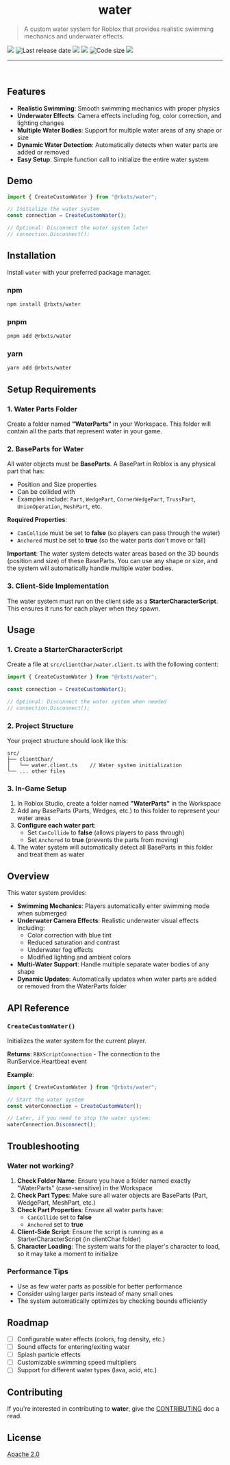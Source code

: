 <h1 align="center">
  water
</h1>

> A custom water system for Roblox that provides realistic swimming mechanics and underwater effects.

<p align="left">
<a alt="Released version" href="https://www.npmjs.com/package/@rbxts/water">
<img src="https://img.shields.io/npm/v/%40rbxts%2Fwater?style=flat-square"></a>
<img alt="Last release date" src="https://img.shields.io/github/release-date/demonlexe/rbxts-water?label=last%20release">
<a alt="Last commit date" href="https://github.com/demonlexe/rbxts-water/commits/main/">
<img src="https://img.shields.io/github/last-commit/demonlexe/rbxts-water/main?style=flat-square"></a>
<a alt="Open issues" href="https://github.com/demonlexe/rbxts-water/issues">
<img src="https://img.shields.io/github/issues/demonlexe/rbxts-water?style=flat-square"></a>
<img alt="Code size" src="https://img.shields.io/github/languages/code-size/demonlexe/rbxts-water?style=flat-square">
<a alt="License" href="https://github.com/demonlexe/rbxts-water/blob/main/LICENSE">
<img src="https://img.shields.io/github/license/demonlexe/rbxts-water?style=flat-square"></a>
</p>

---

<br>

## Features

- **Realistic Swimming**: Smooth swimming mechanics with proper physics
- **Underwater Effects**: Camera effects including fog, color correction, and lighting changes
- **Multiple Water Bodies**: Support for multiple water areas of any shape or size
- **Dynamic Water Detection**: Automatically detects when water parts are added or removed
- **Easy Setup**: Simple function call to initialize the entire water system

## Demo

```ts
import { CreateCustomWater } from "@rbxts/water";

// Initialize the water system
const connection = CreateCustomWater();

// Optional: Disconnect the water system later
// connection.Disconnect();
```

## Installation

Install `water` with your preferred package manager.

### npm

```sh
npm install @rbxts/water
```

### pnpm

```sh
pnpm add @rbxts/water
```

### yarn

```sh
yarn add @rbxts/water
```

## Setup Requirements

### 1. Water Parts Folder

Create a folder named **"WaterParts"** in your Workspace. This folder will contain all the parts that represent water in your game.

### 2. BaseParts for Water

All water objects must be **BaseParts**. A BasePart in Roblox is any physical part that has:
- Position and Size properties
- Can be collided with
- Examples include: `Part`, `WedgePart`, `CornerWedgePart`, `TrussPart`, `UnionOperation`, `MeshPart`, etc.

**Required Properties**:
- `CanCollide` must be set to **false** (so players can pass through the water)
- `Anchored` must be set to **true** (so the water parts don't move or fall)

**Important**: The water system detects water areas based on the 3D bounds (position and size) of these BaseParts. You can use any shape or size, and the system will automatically handle multiple water bodies.

### 3. Client-Side Implementation

The water system must run on the client side as a **StarterCharacterScript**. This ensures it runs for each player when they spawn.

## Usage

### 1. Create a StarterCharacterScript

Create a file at `src/clientChar/water.client.ts` with the following content:

```ts
import { CreateCustomWater } from "@rbxts/water";

const connection = CreateCustomWater();

// Optional: Disconnect the water system when needed
// connection.Disconnect();
```

### 2. Project Structure

Your project structure should look like this:

```
src/
├── clientChar/
│   └── water.client.ts    // Water system initialization
└── ... other files
```

### 3. In-Game Setup

1. In Roblox Studio, create a folder named **"WaterParts"** in the Workspace
2. Add any BaseParts (Parts, Wedges, etc.) to this folder to represent your water areas
3. **Configure each water part**:
   - Set `CanCollide` to **false** (allows players to pass through)
   - Set `Anchored` to **true** (prevents the parts from moving)
4. The water system will automatically detect all BaseParts in this folder and treat them as water

## Overview

This water system provides:

- **Swimming Mechanics**: Players automatically enter swimming mode when submerged
- **Underwater Camera Effects**: Realistic underwater visual effects including:
  - Color correction with blue tint
  - Reduced saturation and contrast
  - Underwater fog effects
  - Modified lighting and ambient colors
- **Multi-Water Support**: Handle multiple separate water bodies of any shape
- **Dynamic Updates**: Automatically updates when water parts are added or removed from the WaterParts folder

## API Reference

### `CreateCustomWater()`

Initializes the water system for the current player.

**Returns**: `RBXScriptConnection` - The connection to the RunService.Heartbeat event

**Example**:
```ts
import { CreateCustomWater } from "@rbxts/water";

// Start the water system
const waterConnection = CreateCustomWater();

// Later, if you need to stop the water system:
waterConnection.Disconnect();
```

## Troubleshooting

### Water not working?

1. **Check Folder Name**: Ensure you have a folder named exactly "WaterParts" (case-sensitive) in the Workspace
2. **Check Part Types**: Make sure all water objects are BaseParts (Part, WedgePart, MeshPart, etc.)
3. **Check Part Properties**: Ensure all water parts have:
   - `CanCollide` set to **false**
   - `Anchored` set to **true**
4. **Client-Side Script**: Ensure the script is running as a StarterCharacterScript (in clientChar folder)
5. **Character Loading**: The system waits for the player's character to load, so it may take a moment to initialize

### Performance Tips

- Use as few water parts as possible for better performance
- Consider using larger parts instead of many small ones
- The system automatically optimizes by checking bounds efficiently

## Roadmap

- [ ] Configurable water effects (colors, fog density, etc.)
- [ ] Sound effects for entering/exiting water
- [ ] Splash particle effects
- [ ] Customizable swimming speed multipliers
- [ ] Support for different water types (lava, acid, etc.)

## Contributing

If you're interested in contributing to **water**, give the [CONTRIBUTING](CONTRIBUTING.md) doc a read.

## License

[Apache 2.0](/LICENSE)
